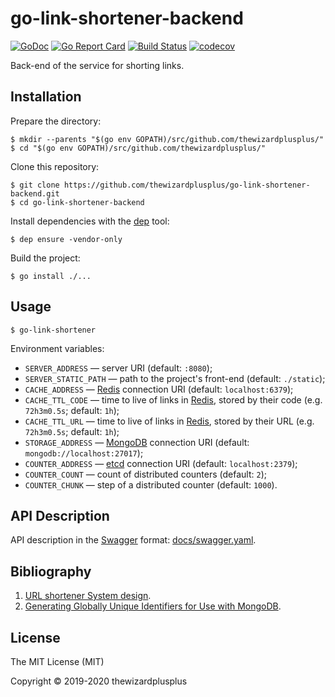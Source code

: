 # go-link-shortener-backend

[![GoDoc](https://godoc.org/github.com/thewizardplusplus/go-link-shortener-backend?status.svg)](https://godoc.org/github.com/thewizardplusplus/go-link-shortener-backend)
[![Go Report Card](https://goreportcard.com/badge/github.com/thewizardplusplus/go-link-shortener-backend)](https://goreportcard.com/report/github.com/thewizardplusplus/go-link-shortener-backend)
[![Build Status](https://travis-ci.org/thewizardplusplus/go-link-shortener-backend.svg?branch=master)](https://travis-ci.org/thewizardplusplus/go-link-shortener-backend)
[![codecov](https://codecov.io/gh/thewizardplusplus/go-link-shortener-backend/branch/master/graph/badge.svg)](https://codecov.io/gh/thewizardplusplus/go-link-shortener-backend)

Back-end of the service for shorting links.

## Installation

Prepare the directory:

```
$ mkdir --parents "$(go env GOPATH)/src/github.com/thewizardplusplus/"
$ cd "$(go env GOPATH)/src/github.com/thewizardplusplus/"
```

Clone this repository:

```
$ git clone https://github.com/thewizardplusplus/go-link-shortener-backend.git
$ cd go-link-shortener-backend
```

Install dependencies with the [dep](https://golang.github.io/dep/) tool:

```
$ dep ensure -vendor-only
```

Build the project:

```
$ go install ./...
```

## Usage

```
$ go-link-shortener
```

Environment variables:

- `SERVER_ADDRESS` &mdash; server URI (default: `:8080`);
- `SERVER_STATIC_PATH` &mdash; path to the project's front-end (default: `./static`);
- `CACHE_ADDRESS` &mdash; [Redis](https://redis.io/) connection URI (default: `localhost:6379`);
- `CACHE_TTL_CODE` &mdash; time to live of links in [Redis](https://redis.io/), stored by their code (e.g. `72h3m0.5s`; default: `1h`);
- `CACHE_TTL_URL` &mdash; time to live of links in [Redis](https://redis.io/), stored by their URL (e.g. `72h3m0.5s`; default: `1h`);
- `STORAGE_ADDRESS` &mdash; [MongoDB](https://www.mongodb.com/) connection URI (default: `mongodb://localhost:27017`);
- `COUNTER_ADDRESS` &mdash; [etcd](https://etcd.io/) connection URI (default: `localhost:2379`);
- `COUNTER_COUNT` &mdash; count of distributed counters (default: `2`);
- `COUNTER_CHUNK` &mdash; step of a distributed counter (default: `1000`).

## API Description

API description in the [Swagger](http://swagger.io/) format: [docs/swagger.yaml](docs/swagger.yaml).

## Bibliography

1. [URL shortener System design](https://medium.com/@narengowda/url-shortener-system-design-3db520939a1c).
2. [Generating Globally Unique Identifiers for Use with MongoDB](https://www.mongodb.com/blog/post/generating-globally-unique-identifiers-for-use-with-mongodb).

## License

The MIT License (MIT)

Copyright &copy; 2019-2020 thewizardplusplus
